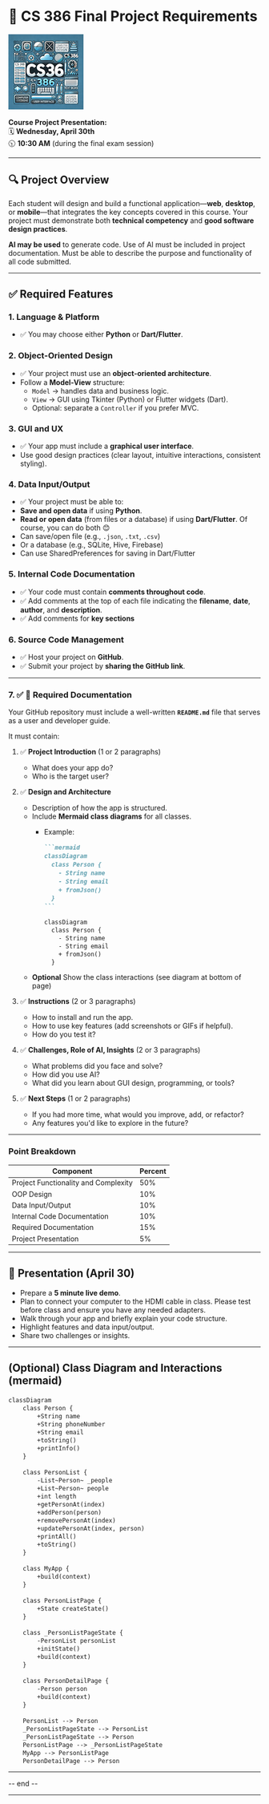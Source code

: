 # 📘 CS 386 Final Project Requirements
![CS 386 Logo](CS_386_Logo_Spring_2025_small.png)

**Course Project Presentation:**  
🗓️ **Wednesday, April 30th**  
🕥 **10:30 AM** (during the final exam session)

---

## 🔍 Project Overview
Each student will design and build a functional application—**web**, **desktop**, or **mobile**—that integrates the key concepts covered in this course. Your project must demonstrate both **technical competency** and **good software design practices**. 

**AI may be used** to generate code. Use of AI must be included in project documentation. Must be able to describe the purpose and functionality of all code submitted.

---

## ✅ Required Features

### 1. **Language & Platform**
- ✅ You may choose either **Python** or **Dart/Flutter**.


### 2. **Object-Oriented Design**
- ✅ Your project must use an **object-oriented architecture**.
- Follow a **Model-View** structure:
  - `Model` → handles data and business logic.
  - `View` → GUI using Tkinter (Python) or Flutter widgets (Dart).
  - Optional: separate a `Controller` if you prefer MVC.

### 3. **GUI and UX**
- ✅ Your app must include a **graphical user interface**.
- Use good design practices (clear layout, intuitive interactions, consistent styling).

### 4. **Data Input/Output**
  - ✅ Your project must be able to:
  - **Save and open data** if using **Python**.
  - **Read or open data** (from files or a database) if using **Dart/Flutter**. Of course, you can do both 😊
  - Can save/open file (e.g., `.json`, `.txt`, `.csv`)
  - Or a database (e.g., SQLite, Hive, Firebase)
  - Can use SharedPreferences for saving in Dart/Flutter

### 5. **Internal Code Documentation**
- ✅ Your code must contain **comments throughout code**.
- ✅ Add comments at the top of each file indicating the **filename**, **date**, **author**, and **description**.
- ✅ Add comments for **key sections**

### 6. **Source Code Management**
- ✅ Host your project on **GitHub**.
- ✅ Submit your project by **sharing the GitHub link**.
---

### 7. ✅ 📄 Required Documentation

Your GitHub repository must include a well-written **`README.md`** file that serves as a user and developer guide.

It must contain:

1. ✅ **Project Introduction**  (1 or 2 paragraphs)
   - What does your app do?
   - Who is the target user?

2. ✅ **Design and Architecture**
   - Description of how the app is structured.
   - Include **Mermaid class diagrams** for all classes.
     - Example:
       ````markdown
       ```mermaid
       classDiagram
         class Person {
           - String name
           - String email
           + fromJson()
         }
       ```
       ````
       
       ```mermaid
       classDiagram
         class Person {
           - String name
           - String email
           + fromJson()
         }
       ```
    - **Optional** Show the class interactions (see diagram at bottom of page)
      
3. ✅ **Instructions** (2 or 3 paragraphs)
   - How to install and run the app.
   - How to use key features (add screenshots or GIFs if helpful).
   - How do you test it? 

4. ✅ **Challenges, Role of AI, Insights** (2 or 3 paragraphs)
   - What problems did you face and solve?
   - How did you use AI?
   - What did you learn about GUI design, programming, or tools?

5. ✅ **Next Steps** (1 or 2 paragraphs)
   - If you had more time, what would you improve, add, or refactor?
   - Any features you'd like to explore in the future?

---
### Point Breakdown

| **Component**    | **Percent** |
| -------- | ------- |
| Project Functionality and Complexity  | 50% |
| OOP Design | 10% |
| Data Input/Output | 10%|
| Internal Code Documentation  | 10% |
| Required Documentation    | 15% |
| Project Presentation    | 5% |


---
## 📣 Presentation (April 30)
- Prepare a **5 minute live demo**.
- Plan to connect your computer to the HDMI cable in class. Please test before class and ensure you have any needed adapters.
- Walk through your app and briefly explain your code structure.
- Highlight features and data input/output.
- Share two challenges or insights.

---
## (Optional) Class Diagram and Interactions (mermaid)

```mermaid
classDiagram
    class Person {
        +String name
        +String phoneNumber
        +String email
        +toString()
        +printInfo()
    }

    class PersonList {
        -List~Person~ _people
        +List~Person~ people
        +int length
        +getPersonAt(index)
        +addPerson(person)
        +removePersonAt(index)
        +updatePersonAt(index, person)
        +printAll()
        +toString()
    }

    class MyApp {
        +build(context)
    }

    class PersonListPage {
        +State createState()
    }

    class _PersonListPageState {
        -PersonList personList
        +initState()
        +build(context)
    }

    class PersonDetailPage {
        -Person person
        +build(context)
    }

    PersonList --> Person
    _PersonListPageState --> PersonList
    _PersonListPageState --> Person
    PersonListPage --> _PersonListPageState
    MyApp --> PersonListPage
    PersonDetailPage --> Person
```

---

-- end --

---

